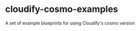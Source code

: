 cloudify-cosmo-examples
=======================

A set of example blueprints for using Cloudify's cosmo version
